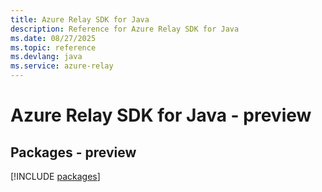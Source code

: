 ```yaml
---
title: Azure Relay SDK for Java
description: Reference for Azure Relay SDK for Java
ms.date: 08/27/2025
ms.topic: reference
ms.devlang: java
ms.service: azure-relay
---
```

# Azure Relay SDK for Java - preview
## Packages - preview
[!INCLUDE [packages](relay-index.md)]